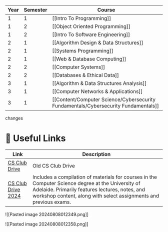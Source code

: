 
| Year | Semester | Course                                                                             |
| ---- | -------- | ---------------------------------------------------------------------------------- |
| 1    | 1        | [[Intro To Programming]]                                                           |
| 1    | 2        | [[Object Oriented Programming]]                                                    |
| 1    | 2        | [[Intro To Software Engineering]]                                                  |
| 2    | 1        | [[Algorithm Design & Data Structures]]                                             |
| 2    | 1        | [[Systems Programming]]                                                            |
| 2    | 1        | [[Web & Database Computing]]                                                       |
| 2    | 2        | [[Computer Systems]]                                                               |
| 2    | 2        | [[Databases & Ethical Data]]                                                       |
| 3    | 1        | [[Algorithm & Data Structures Analysis]]                                           |
| 3    | 1        | [[Computer Networks & Applications]]                                               |
| 3    | 1        | [[Content/Computer Science/Cybersecurity Fundamentals/Cybersecurity Fundamentals]] |
changes
# 🔗 Useful Links

| Link                                                                                                                        | Description                                                                                                                                                                                                               |
| --------------------------------------------------------------------------------------------------------------------------- | ------------------------------------------------------------------------------------------------------------------------------------------------------------------------------------------------------------------------- |
| [CS Club Drive](https://onedrive.live.com/?authkey=%21APvq14dU%2DqSbvfE&id=CD0C8999292C9E09%211318&cid=CD0C8999292C9E09)    | Old CS Club Drive                                                                                                                                                                                                         |
| [CS Club Drive 2024](https://onedrive.live.com/?authkey=%21AKjIOLDszHaIttA&id=CD0C8999292C9E09%213456&cid=CD0C8999292C9E09) | Includes a compilation of materials for courses in the Computer Science degree at the University of Adelaide. Primarily features lectures, notes, and workshop content, along with select assignments and previous exams. |
![[Pasted image 20240808012349.png]]

![[Pasted image 20240808012358.png]]